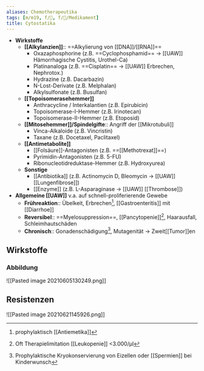 ```yaml
---
aliases: Chemotherapeutika
tags: [m/m19, f/🦀, f/💊/Medikament]
title: Cytostatika
---
```

- **Wirkstoffe**
	- **[[Alkylanzien]]**:: ==Alkylierung von [[DNA]]/[[RNA]]==
		- Oxazaphosphorine (z.B. ==Cyclophosphamid== → [[UAW]] Hämorrhagische Cystitis, Urothel-Ca)
		- Platinanaloga (z.B. ==Cisplatin== → [[UAW]] Erbrechen, Nephrotox.)
		- Hydrazine (z.B. Dacarbazin)
		- N-Lost-Derivate (z.B. Melphalan)
		- Alkylsulfonate (z.B. Busulfan)
	- **[[Topoisomerasehemmer]]**
		- Anthracycline / Interkalantien (z.B. Epirubicin)
		- Topoisomerase-I-Hemmer (z.B. Irinotecan)
		- Topoisomerase-II-Hemmer (z.B. Etoposid)
	- **[[Mitosehemmer]]/Spindelgifte**:: Angriff der [[Mikrotubuli]]
		- Vinca-Alkaloide (z.B. Vincristin)
		- Taxane (z.B. Docetaxel, Paclitaxel)
	- **[[Antimetabolite]]**
		- [[Folsäure]]-Antagonisten (z.B. ==[[Methotrexat]]==)
		- Pyrimidin-Antagonisten (z.B. 5-FU)
		- Ribonucleotidreduktase-Hemmer (z.B. Hydroxyurea)
	- **Sonstige**
		- [[Antibiotika]] (z.B. Actinomycin D, Bleomycin → [[UAW]] [[Lungenfibrose]])
		- [[Enzyme]] (z.B. L-Asparaginase → [[UAW]] [[Thrombose]])
- **Allgemeine [[UAW]]** v.a. auf schnell-proliferierende Gewebe
	- **Frühreaktion**:: Übelkeit, Erbrechen[^2], [[Gastroenteritis]] mit [[Diarrhoe]]
	- **Reversibel**:: ==Myelosuppression==, [[Pancytopenie]][^1], Haarausfall, Schleimhautschäden
	- **Chronisch**:: Gonadenschädigung[^3], Mutagenität → Zweit[[Tumor]]en

## Wirkstoffe

### Abbildung
![[Pasted image 20210605130249.png]]

## Resistenzen
![[Pasted image 20210621145926.png]]

[^1]: Oft Therapielimitation [[Leukopenie]] <3.000/μl
[^2]: prophylaktisch [[Antiemetika]]
[^3]: Prophylaktische Kryokonservierung von Eizellen oder [[Spermien]] bei Kinderwunsch